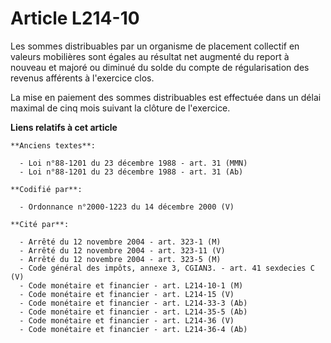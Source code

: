 # Article L214-10

Les sommes distribuables par un organisme de placement collectif en valeurs mobilières sont égales au résultat net augmenté
du report à nouveau et majoré ou diminué du solde du compte de régularisation des revenus afférents à l'exercice clos.

La mise en paiement des sommes distribuables est effectuée dans un délai maximal de cinq mois suivant la clôture de
l'exercice.

**Liens relatifs à cet article**

	**Anciens textes**:

	  - Loi n°88-1201 du 23 décembre 1988 - art. 31 (MMN)
	  - Loi n°88-1201 du 23 décembre 1988 - art. 31 (Ab)

	**Codifié par**:

	  - Ordonnance n°2000-1223 du 14 décembre 2000 (V)

	**Cité par**:

	  - Arrêté du 12 novembre 2004 - art. 323-1 (M)
	  - Arrêté du 12 novembre 2004 - art. 323-11 (V)
	  - Arrêté du 12 novembre 2004 - art. 323-5 (M)
	  - Code général des impôts, annexe 3, CGIAN3. - art. 41 sexdecies C (V)
	  - Code monétaire et financier - art. L214-10-1 (M)
	  - Code monétaire et financier - art. L214-15 (V)
	  - Code monétaire et financier - art. L214-33-3 (Ab)
	  - Code monétaire et financier - art. L214-35-5 (Ab)
	  - Code monétaire et financier - art. L214-36 (V)
	  - Code monétaire et financier - art. L214-36-4 (Ab)

